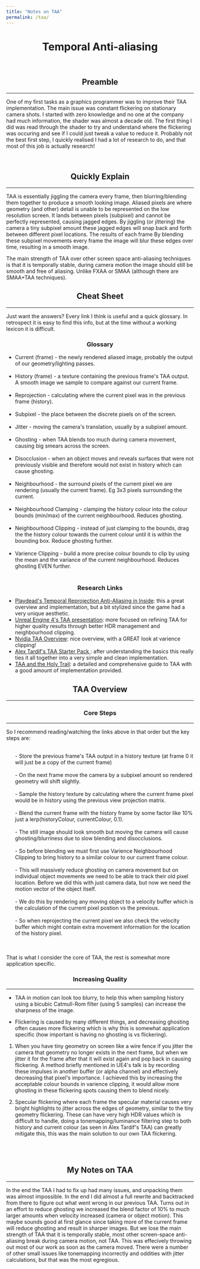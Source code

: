 ```yaml
---
title: "Notes on TAA"
permalink: /taa/
---
```

<h1 align="center">Temporal Anti-aliasing</h1>
<br>
<h2 align="center">Preamble</h2><hr>

One of my first tasks as a graphics programmer was to improve their TAA implementation. The main issue was constant flickering on stationary camera shots. I started with zero knowledge and no one at the company had much information, the shader was almost a decade old. The first thing I did was read through the shader to try and understand where the flickering was occuring and see if I could just tweak a value to reduce it. Probably not the best first step, I quickly realised I had a lot of research to do, and that most of this job is actually research!

<br>
<h2 align="center">Quickly Explain</h2><hr>

TAA is essentially jiggling the camera every frame, then blurring/blending them together to produce a smooth looking image. Aliased pixels are where geometry (and other) detail is unable to be represented on the low resolution screen. It lands between pixels (subpixel) and cannot be perfectly represented, causing jagged edges. By jiggling (or jittering) the camera a tiny subpixel amount these jagged edges will snap back and forth between different pixel locations. The results of each frame  By blending these subpixel movements every frame the image will blur these edges over time, resulting in a smooth image.

The main strength of TAA over other screen space anti-aliasing techniques is that it is temporally stable, during camera motion the image should still be smooth and free of aliasing. Unlike FXAA or SMAA (although there are SMAA+TAA techniques).

<h2 align="center">Cheat Sheet</h2><hr>

Just want the answers? Every link I think is useful and a quick glossary. In retrospect it is easy to find this info, but at the time without a working lexicon it is difficult.

<h3 align="center">Glossary</h3>

  <ul>
    <li>Current (frame) - the newly rendered aliased image, probably the output of our geometry/lighting passes.</li><br>
    <li>History (frame) - a texture containing the previous frame's TAA output. A smooth image we sample to compare against our current frame.</li><br>
    <li>Reprojection - calculating where the current pixel was in the previous frame (history).</li><br>
    <li>Subpixel - the place between the discrete pixels on of the screen.</li><br>
    <li>Jitter - moving the camera's translation, usually by a subpixel amount.</li><br>
    <li>Ghosting - when TAA blends too much during camera movement, causing big smears across the screen.</li><br>
    <li>Disocclusion - when an object moves and reveals surfaces that were not previously visible and therefore would not exist in history which can cause ghosting.</li><br>
    <li>Neighbourhood - the surround pixels of the current pixel we are rendering (usually the current frame). Eg 3x3 pixels surrounding the current.</li><br>
    <li>Neighbourhood Clamping - clamping the history colour into the colour bounds (min/max) of the current neighbourhood. Reduces ghosting.</li><br>
    <li>Neighbourhood Clipping - instead of just clamping to the bounds, drag the the history colour towards the current colour until it is within the bounding box. Reduce ghosting further.</li><br>
    <li>Varience Clipping - build a more precise colour bounds to clip by using the mean and the variance of the current neighbourhood. Reduces ghosting EVEN further.</li><br>
  </ul>

<h3 align="center">Research Links</h3>

<ul>
  <li><a href="https://www.youtube.com/watch?v=2XXS5UyNjjU" target="_blank">Playdead's Temporal Reprojection Anti-Aliasing in Inside</a>: this a great overview and implementation, but a bit stylized since the game had a very unique aesthetic.</li>
  <li><a href="https://de45xmedrsdbp.cloudfront.net/Resources/files/TemporalAA_small-59732822.pdf" target="_blank">Unreal Engine 4's TAA presentation</a>: more focused on refining TAA for higher quality results through better HDR management and neighbourhood clipping.</li>
  <li><a href="https://developer.download.nvidia.com/gameworks/events/GDC2016/msalvi_temporal_supersampling.pdf" target="_blank">Nvidia TAA Overview</a>: nice overview, with a GREAT look at varience clipping!</li>
  <li><a href="https://alextardif.com/TAA.html" target="_blank">Alex Tardif's TAA Starter Pack </a>: after understanding the basics this really ties it all together into a very simple and clean implementation.</li>
  <li><a href="https://www.elopezr.com/temporal-aa-and-the-quest-for-the-holy-trail/"> TAA and the Holy Trail</a>: a detailed and comprehensive guide to TAA with a good amount of implementation provided.</li>
</ul>


<h2 align="center">TAA Overview</h2><hr>

<h3 align="center">Core Steps</h3><hr>

So I recommend reading/watching the links above in that order but the key steps are: <br><br>
<ul>
      - Store the previous frame's TAA output in a history texture (at frame 0 it will just be a copy of the current frame)
    <br><br>
      - On the next frame move the camera by a subpixel amount so rendered geometry will shift slightly.
    <br><br>
      - Sample the history texture by calculating where the current frame pixel would be in history using the previous view projection matrix.
    <br><br>
      - Blend the current frame with the history frame by some factor like 10% just a lerp(historyColour, currentColour, 0.1).
    <br><br>
      - The still image should look smooth but moving the camera will cause ghosting/blurriness due to slow blending and disocclusions.
    <br><br>
      - So before blending we must first use Varience Neighbourhood Clipping to bring history to a similar colour to our current frame colour.
    <br><br>
      - This will massively reduce ghosting on camera movement but on individual object movements we need to be able to track their old pixel location. Before we did this with just camera data, but now we need the motion vector of the object itself.
    <br><br>
      - We do this by rendering any moving object to a velocity buffer which is the calculation of the current pixel postion vs the previous.
    <br><br>
      - So when reprojecting the current pixel we also check the velocity buffer which might contain extra movement information for the location of the history pixel.
    <br><br>
</ul>
<br>
    That is what I consider the core of TAA, the rest is somewhat more application specific.
    <br>
    <h3 align="center">Increasing Quality</h3><hr>
    
   - TAA in motion can look too blurry, to help this when sampling history using a bicubic Catmull-Rom filter (using 5 samples) can increase the sharpness of the image. <br>
    
   - Flickering is caused by many different things, and decreasing ghosting often causes more flickering which is why this is somewhat application specific (how important is having no ghosting is vs flickering).
    
   1. When you have tiny geometry on screen like a wire fence if you jitter the camera that geometry no longer exists in the next frame, but when we jitter it for the frame after that it will exist again and pop back in causing flickering. A method briefly mentioned in UE4's talk is by recording these impulses in another buffer (or alpha channel) and effectively decreasing that pixel's importance. I achieved this by increasing the acceptable colour bounds in varience clipping, it would allow more ghosting in these flickering spots causing them to blend nicely.
    
   2. Specular flickering where each frame the specular material causes very bright highlights to jitter across the edges of geometry, similar to the tiny geometry flickering. These can have very high HDR values which is difficult to handle, doing a tonemapping/luminance filtering step to both history and current colour (as seen in Alex Tardif's TAA) can greatly mitigate this, this was the main solution to our own TAA flickering.
    
<br><br>
<h2 align="center">My Notes on TAA</h2><hr>

In the end the TAA I had to fix up had many issues, and unpacking them was almost impossible. In the end I did almost a full rewrite and backtracked from there to figure out what went wrong in our previous TAA. Turns out in an effort to reduce ghosting we increased the blend factor of 10% to much larger amounts when velocity increased (camera or object motion). This maybe sounds good at first glance since taking more of the current frame will reduce ghosting and result in sharper images. But we lose the main strength of TAA that it is temporally stable, most other screen-space anti-aliasing break during camera motion, not TAA. This was effecively throwing out most of our work as soon as the camera moved. There were a number of other small issues like tonemapping incorrectly and oddities with jitter calculations, but that was the most egregious.

<br>
<br>

